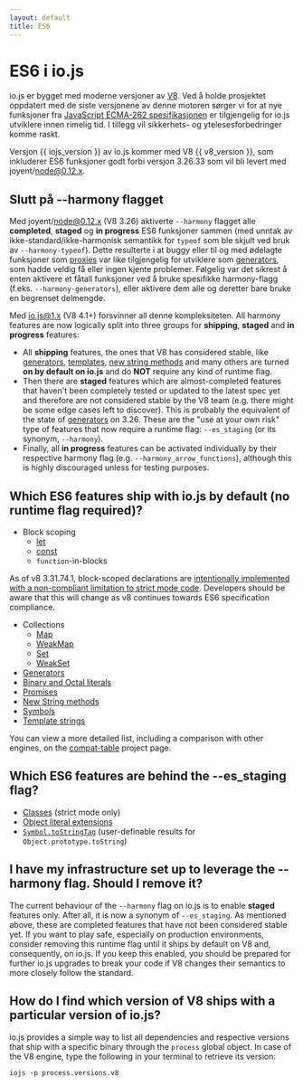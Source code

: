 ```yaml
---
layout: default
title: ES6
---
```


# ES6 i io.js

io.js er bygget med moderne versjoner av [V8](https://code.google.com/p/v8/).
Ved å holde prosjektet oppdatert med de siste versjonene av denne motoren sørger
vi for at nye funksjoner fra [JavaScript 
ECMA-262 spesifikasjonen](http://www.ecma-international.org/publications/standards/Ecma-262.htm)
er tilgjengelig for io.js utviklere innen rimelig tid. I tillegg vil sikkerhets-
og ytelesesforbedringer komme raskt.

Versjon {{ iojs_version }} av io.js kommer med V8 {{ v8_version }}, som 
inkluderer ES6 funksjoner godt forbi versjon 3.26.33 som vil bli levert med
joyent/node@0.12.x.

## Slutt på --harmony flagget

Med joyent/node@0.12.x (V8 3.26) aktiverte  `--harmony` flagget alle 
**completed**, **staged** og **in progress** ES6 funksjoner sammen
(med unntak av ikke-standard/ikke-harmonisk semantikk for `typeof` som 
ble skjult ved bruk av `--harmony-typeof`). Dette resulterte i at buggy eller 
til og med ødelagte funksjoner som 
[proxies](https://developer.mozilla.org/en-US/docs/Web/JavaScript/Reference/Global_Objects/Proxy)
var like tilgjengelig for utviklere som 
[generators](https://developer.mozilla.org/en-US/docs/Web/JavaScript/Reference/Statements/function*),
som hadde veldig få eller ingen kjente problemer. Følgelig var det sikrest
å enten aktivere et fåtall funksjoner ved å bruke spesifikke harmony-flagg (f.eks.
`--harmony-generators`), eller aktivere dem alle og deretter bare bruke
en begrenset delmengde.

Med io.js@1.x (V8 4.1+) forsvinner all denne kompleksiteten. All harmony features
are now logically split into three groups for **shipping**, **staged** and **in
progress** features:

 * All **shipping** features, the ones that V8 has considered stable, like <a
   href="https://developer.mozilla.org/en-US/docs/Web/JavaScript/Reference/Statements/function*">generators</a>,
   <a
   href="https://developer.mozilla.org/en-US/docs/Web/JavaScript/Reference/template_strings">templates</a>,
   <a
   href="https://developer.mozilla.org/en-US/docs/Web/JavaScript/New_in_JavaScript/ECMAScript_6_support_in_Mozilla#Additions_to_the_String_object">new
   string methods</a> and many others are turned **on by default on io.js** and
   do **NOT** require any kind of runtime flag.
 * Then there are **staged** features which are almost-completed features that
   haven't been completely tested or updated to the latest spec yet and
   therefore are not considered stable by the V8 team (e.g. there might be some
   edge cases left to discover). This is probably the equivalent of the state of
   <a
   href="https://developer.mozilla.org/en-US/docs/Web/JavaScript/Reference/Statements/function*">generators</a>
   on 3.26. These are the "use at your own risk" type of features that now
   require a runtime flag: `--es_staging` (or its synonym, `--harmony`).
 * Finally, all **in progress** features can be activated individually by their
   respective harmony flag (e.g. `--harmony_arrow_functions`), although this is
   highly discouraged unless for testing purposes.

## Which ES6 features ship with io.js by default (no runtime flag required)?

 * Block scoping
   * <a href="https://developer.mozilla.org/en-US/docs/Web/JavaScript/Reference/Statements/let">let</a>
   * <a href="https://developer.mozilla.org/en-US/docs/Web/JavaScript/Reference/Statements/const">const</a>
   * `function`-in-blocks

As of v8 3.31.74.1, block-scoped declarations are <a
href="https://groups.google.com/forum/#!topic/v8-users/3UXNCkAU8Es">intentionally
implemented with a non-compliant limitation to strict mode code</a>. Developers
should be aware that this will change as v8 continues towards ES6 specification
compliance.

 * Collections
   * <a href="https://developer.mozilla.org/en-US/docs/Web/JavaScript/Reference/Global_Objects/Map">Map</a>
   * <a href="https://developer.mozilla.org/en-US/docs/Web/JavaScript/Reference/Global_Objects/WeakMap">WeakMap</a>
   * <a href="https://developer.mozilla.org/en-US/docs/Web/JavaScript/Reference/Global_Objects/Set">Set</a>
   * <a href="https://developer.mozilla.org/en-US/docs/Web/JavaScript/Reference/Global_Objects/WeakSet">WeakSet</a>
 * <a href="https://developer.mozilla.org/en-US/docs/Web/JavaScript/Reference/Statements/function*">Generators</a>
 * <a href="https://developer.mozilla.org/en-US/docs/Web/JavaScript/Reference/Lexical_grammar#Numeric_literals">Binary and Octal literals</a>
 * <a href="https://developer.mozilla.org/en-US/docs/Web/JavaScript/Reference/Global_Objects/Promise">Promises</a>
 * <a href="https://developer.mozilla.org/en-US/docs/Web/JavaScript/New_in_JavaScript/ECMAScript_6_support_in_Mozilla#Additions_to_the_String_object">New String methods</a>
 * <a href="https://developer.mozilla.org/en-US/docs/Web/JavaScript/Reference/Global_Objects/Symbol">Symbols</a>
 * <a href="https://developer.mozilla.org/en-US/docs/Web/JavaScript/Reference/template_strings">Template strings</a>

You can view a more detailed list, including a comparison with other engines, on the <a href="https://kangax.github.io/compat-table/es6/">compat-table</a> project page.

## Which ES6 features are behind the --es_staging flag?

 * <a href="https://github.com/lukehoban/es6features#classes">Classes</a> (strict mode only)
 * <a href="https://github.com/lukehoban/es6features#enhanced-object-literals">Object literal extensions</a></li>
 * <a href="https://developer.mozilla.org/en-US/docs/Web/JavaScript/Reference/Global_Objects/Symbol">`Symbol.toStringTag`</a> (user-definable results for `Object.prototype.toString`)

## I have my infrastructure set up to leverage the --harmony flag. Should I remove it?

The current behaviour of the `--harmony` flag on io.js is to enable **staged**
features only. After all, it is now a synonym of `--es_staging`. As mentioned
above, these are completed features that have not been considered stable yet. If
you want to play safe, especially on production environments, consider removing
this runtime flag until it ships by default on V8 and, consequently, on io.js.
If you keep this enabled, you should be prepared for further io.js upgrades to
break your code if V8 changes their semantics to more closely follow the
standard.

## How do I find which version of V8 ships with a particular version of io.js?

io.js provides a simple way to list all dependencies and respective versions
that ship with a specific binary through the `process` global object. In case of
the V8 engine, type the following in your terminal to retrieve its version:

```
iojs -p process.versions.v8
```

